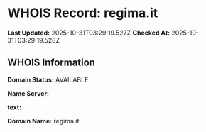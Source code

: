 # WHOIS Record: regima.it

**Last Updated:** 2025-10-31T03:29:19.527Z
**Checked At:** 2025-10-31T03:29:19.528Z

## WHOIS Information

**Domain Status:** AVAILABLE

**Name Server:** 

**text:** 

**Domain Name:** regima.it

